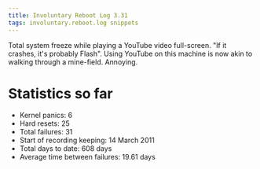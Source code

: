 ```yaml
---
title: Involuntary Reboot Log 3.31
tags: involuntary.reboot.log snippets
---
```


Total system freeze while playing a YouTube video full-screen. "If it crashes, it's probably Flash". Using YouTube on this machine is now akin to walking through a mine-field. Annoying.

# Statistics so far

-   Kernel panics: 6
-   Hard resets: 25
-   Total failures: 31
-   Start of recording keeping: 14 March 2011
-   Total days to date: 608 days
-   Average time between failures: 19.61 days
